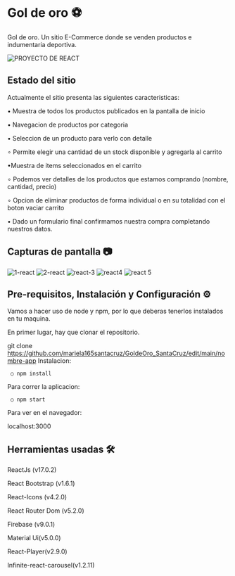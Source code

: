 # Gol de oro ⚽

Gol de oro. Un sitio E-Commerce donde se venden productos e indumentaria deportiva.

![PROYECTO DE REACT](https://user-images.githubusercontent.com/82129632/134102543-44ee2c89-a940-4138-980a-637424e31632.gif)


## Estado del sitio

Actualmente el sitio presenta las siguientes caracteristicas:

• Muestra de todos los productos publicados en la pantalla de inicio

• Navegacion de productos por categoria                                                                                                                                        

• Seleccion de un producto para verlo con detalle

   ∘ Permite elegir una cantidad de un stock disponible y agregarla al carrito

•Muestra de items seleccionados en el carrito

   ∘ Podemos ver detalles de los productos que estamos comprando (nombre, cantidad, precio)
   
   ∘ Opcion de eliminar productos de forma individual o en su totalidad con el boton vaciar carrito
   
• Dado un formulario final confirmamos nuestra compra completando nuestros datos.

## Capturas de pantalla 📷

![1-react](https://user-images.githubusercontent.com/82129632/134106988-a204cf89-5ca1-44e7-8e2a-26ff99a65783.jpg)
![2-react](https://user-images.githubusercontent.com/82129632/134106991-839c055e-5557-4ff5-89ed-a99efe43323e.jpg)
![react-3](https://user-images.githubusercontent.com/82129632/134106992-957f2e80-2019-4112-ae58-ddece09f1bbd.jpg)
![react4](https://user-images.githubusercontent.com/82129632/134107368-2b4eb1ef-4bbe-4b71-8aa1-e5e5dc37beab.jpg)
![react 5](https://user-images.githubusercontent.com/82129632/134107366-69d8c5c1-75e1-44dd-af64-465c893ea588.jpg)


## Pre-requisitos, Instalación y Configuración ⚙️

Vamos a hacer uso de node y npm, por lo que deberas tenerlos instalados en tu maquina.

En primer lugar, hay que clonar el repositorio.

git clone https://github.com/mariela165santacruz/GoldeOro_SantaCruz/edit/main/nombre-app
Instalacion:

     ○ npm install
Para correr la aplicacion:

     ○ npm start
Para ver en el navegador:

localhost:3000

## Herramientas usadas 🛠️

ReactJs (v17.0.2)

React Bootstrap (v1.6.1)

React-Icons (v4.2.0)

React Router Dom (v5.2.0)

Firebase (v9.0.1)

Material Ui(v5.0.0)

React-Player(v2.9.0)

Infinite-react-carousel(v1.2.11)



